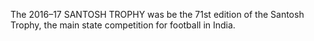 The 2016–17 SANTOSH TROPHY was be the 71st edition of the Santosh Trophy, the main state competition for football in India.
